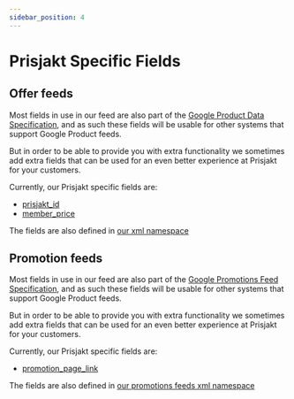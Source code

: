```yaml
---
sidebar_position: 4
---
```


# Prisjakt Specific Fields

## Offer feeds
Most fields in use in our feed are also part of the [Google Product Data Specification](https://support.google.com/merchants/answer/7052112?hl=en), and as such these fields will be usable for other systems that support Google Product feeds.

But in order to be able to provide you with extra functionality we sometimes add extra fields that can be used for an even better experience at Prisjakt for your customers.

Currently, our Prisjakt specific fields are:

- [prisjakt_id](/fields/offer/prisjakt_id.md)
- [member_price](/fields/offer/member_price.md)


The fields are also defined in [our xml namespace](/types-of-feeds/pull/file-formats/xml.md#prisjakt-xml-namespace)


## Promotion feeds
Most fields in use in our feed are also part of the [Google Promotions Feed Specification](https://support.google.com/merchants/answer/2906014?hl=en), and as such these fields will be usable for other systems that support Google Product feeds.

But in order to be able to provide you with extra functionality we sometimes add extra fields that can be used for an even better experience at Prisjakt for your customers.

Currently, our Prisjakt specific fields are:

- [promotion_page_link](/fields/promotion/promotion_page_link.md)

The fields are also defined in [our promotions feeds xml namespace](/types-of-feeds/pull/file-formats/promotions-xml.md#prisjakt-promotions-xml-namespace)